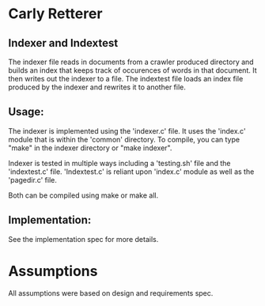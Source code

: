 # Carly Retterer

## Indexer and Indextest

The indexer file reads in documents from a crawler produced directory and builds an index that keeps track of occurences of words in that document. It then writes out the indexer to a file. The indextest file loads an index file produced by the indexer and rewrites it to another file. 

## Usage:

The indexer is implemented using the 'indexer.c' file. It uses the 'index.c' module that is within the 'common' directory. To compile, you can type "make" in the indexer directory or "make indexer".

Indexer is tested in multiple ways including a 'testing.sh' file and the 'indextest.c' file. 'Indextest.c' is reliant upon 'index.c' module as well as the 'pagedir.c' file. 

Both can be compiled using make or make all. 

## Implementation:

See the implementation spec for more details.

# Assumptions

All assumptions were based on design and requirements spec. 